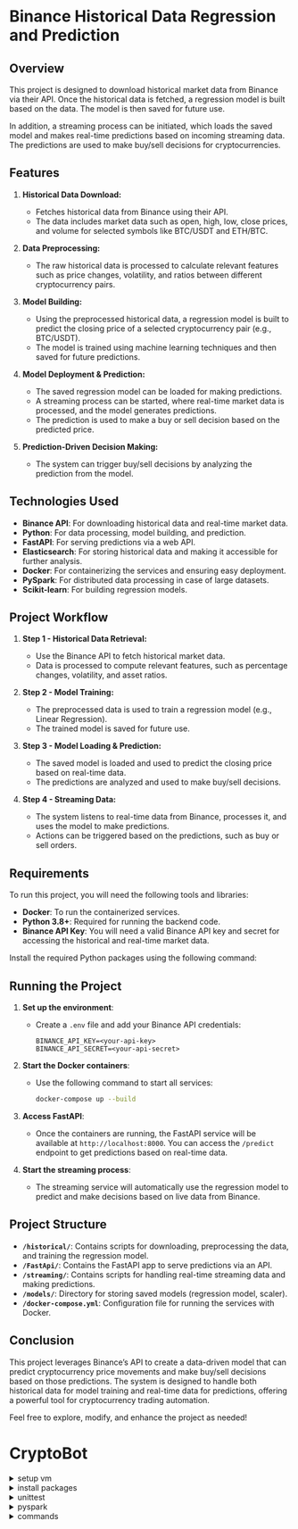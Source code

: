 # Binance Historical Data Regression and Prediction

## Overview

This project is designed to download historical market data from Binance via their API. Once the historical data is fetched, a regression model is built based on the data. The model is then saved for future use. 

In addition, a streaming process can be initiated, which loads the saved model and makes real-time predictions based on incoming streaming data. The predictions are used to make buy/sell decisions for cryptocurrencies.

## Features

1. **Historical Data Download:**
   - Fetches historical data from Binance using their API.
   - The data includes market data such as open, high, low, close prices, and volume for selected symbols like BTC/USDT and ETH/BTC.

2. **Data Preprocessing:**
   - The raw historical data is processed to calculate relevant features such as price changes, volatility, and ratios between different cryptocurrency pairs.

3. **Model Building:**
   - Using the preprocessed historical data, a regression model is built to predict the closing price of a selected cryptocurrency pair (e.g., BTC/USDT).
   - The model is trained using machine learning techniques and then saved for future predictions.

4. **Model Deployment & Prediction:**
   - The saved regression model can be loaded for making predictions.
   - A streaming process can be started, where real-time market data is processed, and the model generates predictions.
   - The prediction is used to make a buy or sell decision based on the predicted price.

5. **Prediction-Driven Decision Making:**
   - The system can trigger buy/sell decisions by analyzing the prediction from the model.

## Technologies Used

- **Binance API**: For downloading historical data and real-time market data.
- **Python**: For data processing, model building, and prediction.
- **FastAPI**: For serving predictions via a web API.
- **Elasticsearch**: For storing historical data and making it accessible for further analysis.
- **Docker**: For containerizing the services and ensuring easy deployment.
- **PySpark**: For distributed data processing in case of large datasets.
- **Scikit-learn**: For building regression models.

## Project Workflow

1. **Step 1 - Historical Data Retrieval:**
   - Use the Binance API to fetch historical market data.
   - Data is processed to compute relevant features, such as percentage changes, volatility, and asset ratios.

2. **Step 2 - Model Training:**
   - The preprocessed data is used to train a regression model (e.g., Linear Regression).
   - The trained model is saved for future use.

3. **Step 3 - Model Loading & Prediction:**
   - The saved model is loaded and used to predict the closing price based on real-time data.
   - The predictions are analyzed and used to make buy/sell decisions.

4. **Step 4 - Streaming Data:**
   - The system listens to real-time data from Binance, processes it, and uses the model to make predictions.
   - Actions can be triggered based on the predictions, such as buy or sell orders.

## Requirements

To run this project, you will need the following tools and libraries:

- **Docker**: To run the containerized services.
- **Python 3.8+**: Required for running the backend code.
- **Binance API Key**: You will need a valid Binance API key and secret for accessing the historical and real-time market data.

Install the required Python packages using the following command:



## Running the Project

1. **Set up the environment**: 
   - Create a `.env` file and add your Binance API credentials:
     ```env
     BINANCE_API_KEY=<your-api-key>
     BINANCE_API_SECRET=<your-api-secret>
     ```

2. **Start the Docker containers**:
   - Use the following command to start all services:
     ```bash
     docker-compose up --build
     ```

3. **Access FastAPI**:
   - Once the containers are running, the FastAPI service will be available at `http://localhost:8000`. You can access the `/predict` endpoint to get predictions based on real-time data.

4. **Start the streaming process**:
   - The streaming service will automatically use the regression model to predict and make decisions based on live data from Binance.

## Project Structure

- **`/historical/`**: Contains scripts for downloading, preprocessing the data, and training the regression model.
- **`/FastApi/`**: Contains the FastAPI app to serve predictions via an API.
- **`/streaming/`**: Contains scripts for handling real-time streaming data and making predictions.
- **`/models/`**: Directory for storing saved models (regression model, scaler).
- **`/docker-compose.yml`**: Configuration file for running the services with Docker.

## Conclusion

This project leverages Binance’s API to create a data-driven model that can predict cryptocurrency price movements and make buy/sell decisions based on those predictions. The system is designed to handle both historical data for model training and real-time data for predictions, offering a powerful tool for cryptocurrency trading automation.

Feel free to explore, modify, and enhance the project as needed!

# CryptoBot

<details>
<summary>setup vm</summary>

## add new repository in git browser

git clone https://github.com/scaja/CryptoBot.git  
cd CryptoBot  
git add .gitignore  
git commit -m "add gitignore"  
git push  
source myenv/bin/activatesource  


## virtual environment

sudo apt-get update  
sudo apt-get install python3.8-venv --fix-missing  
python3 -m venv myenv  
source myenv/bin/activate  


upgrade pip  
python3 -m pip install --upgrade pip  


## Create Kernel

pip3 install ipykernel  
python3 -m ipykernel install --user --name='vscode'  


## Start Jupiter

pip install notebook ipython  
jupyter notebook  
Install extensions also as host ssh  
restart VSCODE manuelly  

</details>

<details>
<summary>install packages</summary>

pip install pandas  
pip install python-dotenv  
pip install python-binance  
pip install websocket-client
pip install elasticsearch

</details>

<details>
<summary>unittest</summary>

python -m unittest discover

</details>

<details>
<summary>pyspark</summary>

## install Java

sudo apt update
sudo apt install openjdk-8-jre-headless -y
sudo apt install openjdk-8-jdk-headless -y

## install env

sudo apt install python3.8-venv -y

python3 -m venv .venv
. .venv/bin/activate
pip install notebook

## install spark

wget https://dst-de.s3.eu-west-3.amazonaws.com/pyspark_fr/spark.tgz

tar xzvf spark.tgz
sudo mv spark-3.5.0-bin-hadoop3/ /opt/spark

## set environment variable

export SPARK_HOME=/opt/spark
export PATH=$SPARK_HOME/bin:$SPARK_HOME/sbin:$PATH
export PYTHONPATH=$(ZIPS=("$SPARK_HOME"/python/lib/*.zip); IFS=:; echo "${ZIPS[*]}"):$PYTHONPATH

## 

rm spark.tgz
sed -i 's/rootLogger.level = info/rootLogger.level = error/' /opt/spark/conf/log4j2.properties.template
mv /opt/spark/conf/log4j2.properties.template /opt/spark/conf/log4j2.properties

</details>

<details>
<summary>commands</summary>

docker compose -f docker-compose-bot.yml up --build --force-recreate --renew-anon-volumes
docker compose -f docker-compose.yml up --build --force-recreate --renew-anon-volumes

</details>